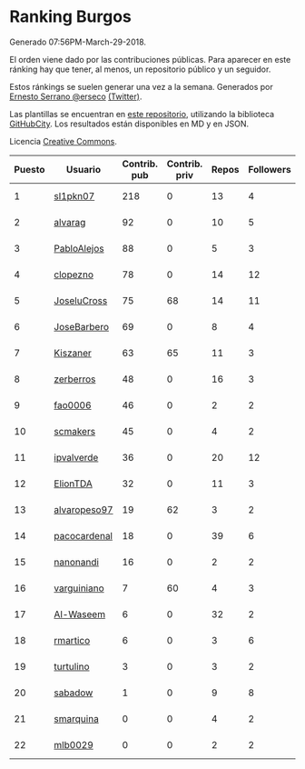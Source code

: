 # Ranking Burgos

Generado 07:56PM-March-29-2018.

El orden viene dado por las contribuciones públicas. Para aparecer en este ránking hay que tener, al menos, un repositorio público y un seguidor.

Estos ránkings se suelen generar una vez a la semana. Generados por [Ernesto Serrano @erseco](https://github.com/erseco/) [(Twitter)](https://twitter.com/erseco).

Las plantillas se encuentran en [este repositorio](https://github.com/iblancasa/GH-Spanish-Ranking), utilizando la biblioteca [GitHubCity](https://github.com/iblancasa/GitHubCity). Los resultados están disponibles en MD y en JSON.

Licencia [Creative Commons](https://creativecommons.org/licenses/by/4.0/).

| Puesto   |  Usuario  | Contrib. pub | Contrib. priv |Repos| Followers | Desde |  Avatar  |
|----------|-----------|--------------|---------------|-----|-----------|-------|----------|
|1|[sl1pkn07](https://github.com/sl1pkn07)|218|0|13|4|2010-11-01|![sl1pkn07](https://avatars0.githubusercontent.com/u/462213)|
|2|[alvarag](https://github.com/alvarag)|92|0|10|5|2014-11-21|![alvarag](https://avatars3.githubusercontent.com/u/9881614)|
|3|[PabloAlejos](https://github.com/PabloAlejos)|88|0|5|3|2014-10-09|![PabloAlejos](https://avatars1.githubusercontent.com/u/9104772)|
|4|[clopezno](https://github.com/clopezno)|78|0|14|12|2012-02-20|![clopezno](https://avatars1.githubusercontent.com/u/1453744)|
|5|[JoseluCross](https://github.com/JoseluCross)|75|68|14|11|2015-08-27|![JoseluCross](https://avatars0.githubusercontent.com/u/14005926)|
|6|[JoseBarbero](https://github.com/JoseBarbero)|69|0|8|4|2016-02-25|![JoseBarbero](https://avatars0.githubusercontent.com/u/17479313)|
|7|[Kiszaner](https://github.com/Kiszaner)|63|65|11|3|2014-10-08|![Kiszaner](https://avatars2.githubusercontent.com/u/9079893)|
|8|[zerberros](https://github.com/zerberros)|48|0|16|3|2013-11-13|![zerberros](https://avatars3.githubusercontent.com/u/5930950)|
|9|[fao0006](https://github.com/fao0006)|46|0|2|2|2017-10-31|![fao0006](https://avatars3.githubusercontent.com/u/33248343)|
|10|[scmakers](https://github.com/scmakers)|45|0|4|2|2017-04-05|![scmakers](https://avatars2.githubusercontent.com/u/26918493)|
|11|[ipvalverde](https://github.com/ipvalverde)|36|0|20|12|2014-03-08|![ipvalverde](https://avatars0.githubusercontent.com/u/6889318)|
|12|[ElionTDA](https://github.com/ElionTDA)|32|0|11|3|2013-09-21|![ElionTDA](https://avatars1.githubusercontent.com/u/5507129)|
|13|[alvaropeso97](https://github.com/alvaropeso97)|19|62|3|2|2016-10-23|![alvaropeso97](https://avatars0.githubusercontent.com/u/23009799)|
|14|[pacocardenal](https://github.com/pacocardenal)|18|0|39|6|2013-09-12|![pacocardenal](https://avatars3.githubusercontent.com/u/5442055)|
|15|[nanonandi](https://github.com/nanonandi)|16|0|2|2|2016-07-03|![nanonandi](https://avatars3.githubusercontent.com/u/20266109)|
|16|[varguiniano](https://github.com/varguiniano)|7|60|4|3|2013-03-03|![varguiniano](https://avatars3.githubusercontent.com/u/3752289)|
|17|[Al-Waseem](https://github.com/Al-Waseem)|6|0|32|2|2013-12-26|![Al-Waseem](https://avatars1.githubusercontent.com/u/6266689)|
|18|[rmartico](https://github.com/rmartico)|6|0|3|6|2012-10-11|![rmartico](https://avatars2.githubusercontent.com/u/2535865)|
|19|[turtulino](https://github.com/turtulino)|3|0|3|2|2011-08-25|![turtulino](https://avatars3.githubusercontent.com/u/1004178)|
|20|[sabadow](https://github.com/sabadow)|1|0|9|8|2012-02-08|![sabadow](https://avatars2.githubusercontent.com/u/1420021)|
|21|[smarquina](https://github.com/smarquina)|0|0|4|2|2015-04-29|![smarquina](https://avatars3.githubusercontent.com/u/12174981)|
|22|[mlb0029](https://github.com/mlb0029)|0|0|2|2|2016-10-25|![mlb0029](https://avatars2.githubusercontent.com/u/23051789)|
